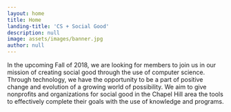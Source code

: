 ```yaml
---
layout: home
title: Home
landing-title: 'CS + Social Good'
description: null
image: assets/images/banner.jpg
author: null
---
```


In the upcoming Fall of 2018, we are looking for members to join us in our mission of creating social good through the use of computer science. Through technology, we have the opportunity to be a part of positive change and evolution of a growing world of possibility. We aim to give nonprofits and organizations for social good in the Chapel Hill area the tools to effectively complete their goals with the use of knowledge and programs.
